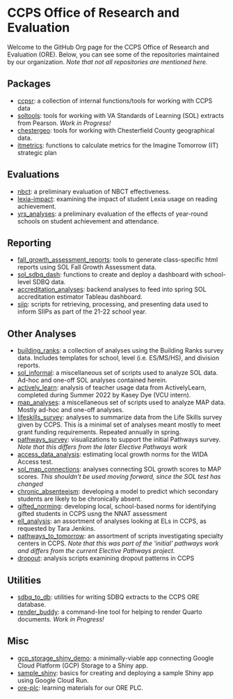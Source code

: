 # CCPS Office of Research and Evaluation

Welcome to the GitHub Org page for the CCPS Office of Research and Evaluation (ORE). Below, you can see some of the repositories maintained by our organization. *Note that not all repositories are mentioned here.*

## Packages

- [ccpsr](https://github.com/ccps-research-eval/ccpsr): a collection of internal functions/tools for working with CCPS data
- [soltools](https://github.com/ccps-research-eval): tools for working with VA Standards of Learning (SOL) extracts from Pearson. *Work in Progress!*
- [chestergeo](https://github.com/ccps-research-eval/chestergeo): tools for working with Chesterfield County geographical data.
- [itmetrics](https://github.com/ccps-research-eval/itmetrics): functions to calculate metrics for the Imagine Tomorrow (IT) strategic plan

## Evaluations
- [nbct](https://github.com/ccps-research-eval/nbct): a preliminary evaluation of NBCT effectiveness.
- [lexia-impact](https://github.com/ccps-research-eval/lexia-impact): examining the impact of student Lexia usage on reading achievement.
- [yrs_analyses](https://github.com/ccps-research-eval/yrs_analyses): a preliminary evaluation of the effects of year-round schools on student achievement and attendance.

## Reporting
- [fall_growth_assessment_reports](https://github.com/ccps-research-eval/fall_growth_assessment_reports): tools to generate class-specific html reports using SOL Fall Growth Assessment data.
- [sol_sdbq_dash](https://github.com/ccps-research-eval/sol_sdbq_dash): functions to create and deploy a dashboard with school-level SDBQ data.
- [accreditation_analyses](https://github.com/ccps-research-eval/accreditation_analyses): backend analyses to feed into spring SOL accreditation estimator Tableau dashboard.
- [siip](https://github.com/ccps-research-eval/siip): scripts for retrieving, processing, and presenting data used to inform SIIPs as part of the 21-22 school year.

## Other Analyses
- [building_ranks](https://github.com/ccps-research-eval/building_ranks): a collection of analyses using the Building Ranks survey data. Includes templates for school, level (i.e. ES/MS/HS), and division reports.
- [sol_informal](https://github.com/ccps-research-eval/sol_informal): a miscellaneous set of scripts used to analyze SOL data. Ad-hoc and one-off SOL analyses contained herein.
- [actively_learn](https://github.com/ccps-research-eval/actively_learn): analysis of teacher usage data from ActivelyLearn, completed during Summer 2022 by Kasey Dye (VCU intern).
- [map_analyses](https://github.com/ccps-research-eval/map_analyses): a miscellaneous set of scripts used to analyze MAP data. Mostly ad-hoc and one-off analyses.
- [lifeskills_survey](https://github.com/ccps-research-eval/lifeskills_survey): analyses to summarize data from the Life Skills survey given by CCPS. This is a minimal set of analyses meant mostly to meet grant funding requirements. Repeated annually in spring.
- [pathways_survey](https://github.com/ccps-research-eval/pathways_survey): visualizations to support the initial Pathways survey. *Note that this differs from the later Elective Pathways work*
- [access_data_analysis](https://github.com/ccps-research-eval/access_data_analysis): estimating local growth norms for the WIDA Access test.
- [sol_map_connections](https://github.com/ccps-research-eval/sol_map_conections): analyses connecting SOL growth scores to MAP scores. *This shouldn't be used moving forward, since the SOL test has changed*
- [chronic_absenteeism](https://github.com/ccps-research-eval/chronic_absenteeism): developing a model to predict which secondary students are likely to be chronically absent.
- [gifted_norming](https://github.com/ccps-research-eval/gifted_norming): developing local, school-based norms for identifying gifted students in CCPS usng the NNAT assessment
- [ell_analysis](https://github.com/ccps-research-eval/ell_analysis): an assortment of analyses looking at ELs in CCPS, as requested by Tara Jenkins.
- [pathways_to_tomorrow](https://github.com/ccps-research-eval/): an assortment of scripts investigating specialty centers in CCPS. *Note that this was part of the 'initial' pathways work and differs from the current Elective Pathways project.*
- [dropout](https://github.com/ccps-research-eval/dropout): analysis scripts examining dropout patterns in CCPS

## Utilities
- [sdbq_to_db](https://github.com/ccps-research-eval/sdbq_to_db): utilities for writing SDBQ extracts to the CCPS ORE database.
- [render_buddy](https://github.com/ccps-research-eval/render_buddy): a command-line tool for helping to render Quarto documents. *Work in Progress!*

## Misc
- [gcp_storage_shiny_demo](https://github.com/ccps-research-eval/): a minimally-viable app connecting Google Cloud Platform (GCP) Storage to a Shiny app.
- [sample_shiny](https://github.com/ccps-research-eval/sample-shiny): basics for creating and deploying a sample Shiny app using Google Cloud Run.
- [ore-plc](https://github.com/ccps-research-eval/ore-plc): learning materials for our ORE PLC.